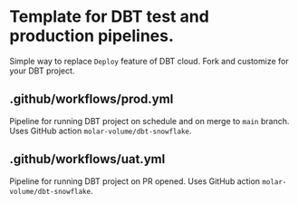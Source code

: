 
# Template for DBT test and production pipelines.
Simple way to replace `Deploy` feature of DBT cloud. Fork and customize for your DBT project.

## .github/workflows/prod.yml
Pipeline for running DBT project on schedule and on merge to `main` branch. Uses GitHub action `molar-volume/dbt-snowflake`. 

## .github/workflows/uat.yml
Pipeline for running DBT project on PR opened. Uses GitHub action `molar-volume/dbt-snowflake`.
